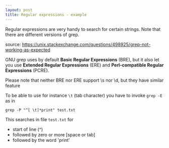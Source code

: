 ```yaml
---
layout: post
title: Regular expressions - example
---
```



Regular expressions are very handy to search for certain strings.
Note that there are different versions of grep.

source: https://unix.stackexchange.com/questions/498925/grep-not-working-as-expected

GNU grep uses by default **Basic Regular Expressions** (BRE), but it also let you use **Extended Regular Expressions** (ERE) and **Perl-compatible Regular Expressions** (PCRE).

Please note that neither BRE nor ERE support \s nor \d, but they have similar feature

To be able to use for instance `\t` (tab character) you have to invoke `grep -E` as in 

`grep -P "^[ \t]*print" test.txt`

This searches in file `test.txt` for
* start of line (^)
* followed by zero or more [space or tab]
* followed by the word 'print'


